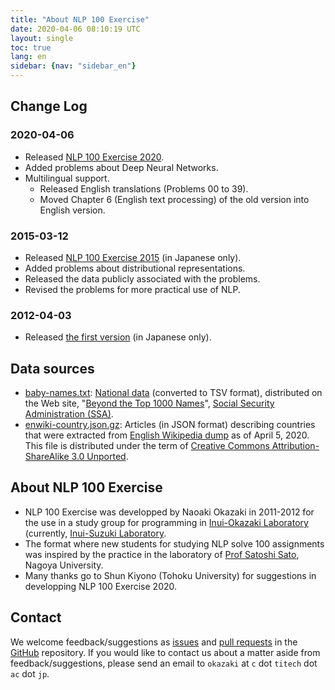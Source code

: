 ```yaml
---
title: "About NLP 100 Exercise"
date: 2020-04-06 08:10:19 UTC
layout: single
toc: true
lang: en
sidebar: {nav: "sidebar_en"}
---
```


## Change Log

### 2020-04-06
+ Released [NLP 100 Exercise 2020](http://nlp100.github.io/).
+ Added problems about Deep Neural Networks.
+ Multilingual support.
  + Released English translations (Problems 00 to 39).
  + Moved Chapter 6 (English text processing) of the old version into English version.

### 2015-03-12
+ Released [NLP 100 Exercise 2015](http://www.cl.ecei.tohoku.ac.jp/nlp100/) (in Japanese only).
+ Added problems about distributional representations.
+ Released the data publicly associated with the problems.
+ Revised the problems for more practical use of NLP.

### 2012-04-03
+ Released [the first version](http://www.cl.ecei.tohoku.ac.jp/index.php?NLP%20100%20Drill%20Exercises) (in Japanese only).

## Data sources

+ [baby-names.txt](/data/baby-names.txt): [National data](https://www.ssa.gov/oact/babynames/names.zip) (converted to TSV format), distributed on the Web site, "[Beyond the Top 1000 Names](https://www.ssa.gov/oact/babynames/limits.html)", [Social Security Administration (SSA)](http://www.ssa.gov/).
+ [enwiki-country.json.gz](/data/enwiki-country.json.gz): Articles (in JSON format) describing countries that were extracted from [English Wikipedia dump](http://dumps.wikimedia.org/enwiki/latest/enwiki-latest-pages-articles.xml.bz2) as of April 5, 2020. This file is distributed under the term of [Creative Commons Attribution-ShareAlike 3.0 Unported](http://creativecommons.org/licenses/by-sa/3.0/legalcode).

## About NLP 100 Exercise

+ NLP 100 Exercise was developped by Naoaki Okazaki in 2011-2012 for the use in a study group for programming in [Inui-Okazaki Laboratory](http://www.cl.ecei.tohoku.ac.jp/) (currently, [Inui-Suzuki Laboratory](https://www.nlp.ecei.tohoku.ac.jp/).
+ The format where new students for studying NLP solve 100 assignments was inspired by the practice in the laboratory of [Prof Satoshi Sato](https://sites.google.com/site/sslabnagoya/), Nagoya University.
+ Many thanks go to Shun Kiyono (Tohoku University) for suggestions in developping NLP 100 Exercise 2020.

## Contact

We welcome feedback/suggestions as [issues](https://github.com/nlp100/nlp100.github.io/issues) and [pull requests](https://github.com/nlp100/nlp100.github.io/pulls) in the [GitHub](https://github.com/nlp100/nlp100.github.io) repository.
If you would like to contact us about a matter aside from feedback/suggestions, please send an email to `okazaki` at `c` dot `titech` dot `ac` dot `jp`.
